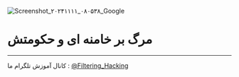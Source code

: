 ![Screenshot_۲۰۲۴۱۱۱۱_۰۸۰۵۳۸_Google](https://github.com/user-attachments/assets/d75d0f12-eacf-424a-9791-c1d4a4d260f6)
# مرگ بر خامنه ای و حکومتش
--------------------
کانال آموزش تلگرام ما :
[@Filtering_Hacking](https://t.me/Filtering_Hacking)
